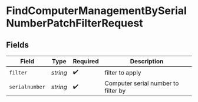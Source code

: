 # FindComputerManagementBySerialNumberPatchFilterRequest


## Fields

| Field                               | Type                                | Required                            | Description                         |
| ----------------------------------- | ----------------------------------- | ----------------------------------- | ----------------------------------- |
| `filter`                            | *string*                            | :heavy_check_mark:                  | filter to apply                     |
| `serialnumber`                      | *string*                            | :heavy_check_mark:                  | Computer serial number to filter by |